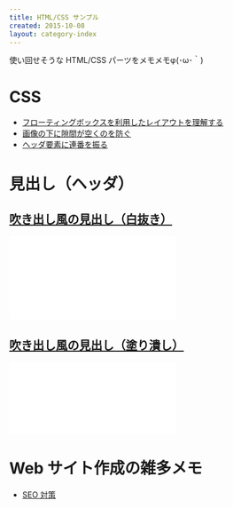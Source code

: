 ```yaml
---
title: HTML/CSS サンプル
created: 2015-10-08
layout: category-index
---
```


使い回せそうな HTML/CSS パーツをメモメモφ(･ω･｀)

CSS
====
* [フローティングボックスを利用したレイアウトを理解する](floating-box.html)
* [画像の下に隙間が空くのを防ぐ](remove-margin-of-image.html)
* [ヘッダ要素に連番を振る](number-header.html)


見出し（ヘッダ）
====

[吹き出し風の見出し（白抜き）](http://jsfiddle.net/maku77/dxz2havs/)
----
<iframe height="150" src="//jsfiddle.net/maku77/dxz2havs/embedded/result/" frameborder="0"></iframe>

[吹き出し風の見出し（塗り潰し）](http://jsfiddle.net/maku77/j4zbp0w4/)
----
<iframe height="130" src="//jsfiddle.net/maku77/j4zbp0w4/embedded/result/" frameborder="0"></iframe>


Web サイト作成の雑多メモ
====
* [SEO 対策](seo.html)

